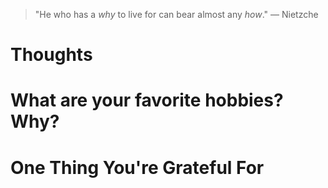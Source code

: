 
> \"He who has a *why* to live for can bear almost any *how*.\" — Nietzche

# Thoughts

# What are your favorite hobbies? Why?

# One Thing You're Grateful For

